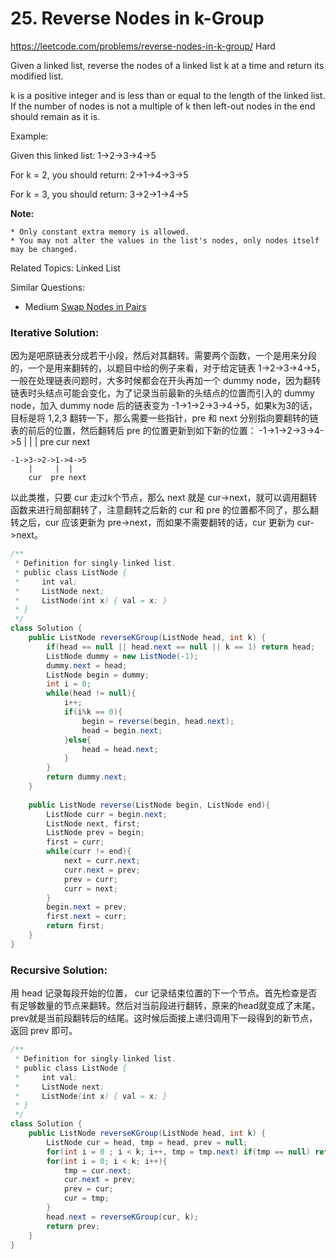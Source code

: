 # 25. Reverse Nodes in k-Group
<https://leetcode.com/problems/reverse-nodes-in-k-group/>
Hard

Given a linked list, reverse the nodes of a linked list k at a time and return its modified list.

k is a positive integer and is less than or equal to the length of the linked list. If the number of nodes is not a multiple of k then left-out nodes in the end should remain as it is.

Example:

Given this linked list: 1->2->3->4->5

For k = 2, you should return: 2->1->4->3->5

For k = 3, you should return: 3->2->1->4->5

**Note:**

    * Only constant extra memory is allowed.
    * You may not alter the values in the list's nodes, only nodes itself may be changed.

Related Topics: Linked List

Similar Questions: 
* Medium [Swap Nodes in Pairs](https://leetcode.com/problems/swap-nodes-in-pairs/)


### Iterative Solution: 
因为是吧原链表分成若干小段，然后对其翻转。需要两个函数，一个是用来分段的，一个是用来翻转的，以题目中给的例子来看，对于给定链表 1->2->3->4->5，一般在处理链表问题时，大多时候都会在开头再加一个 dummy node，因为翻转链表时头结点可能会变化，为了记录当前最新的头结点的位置而引入的 dummy node，加入 dummy node 后的链表变为 -1->1->2->3->4->5，如果k为3的话，目标是将 1,2,3 翻转一下，那么需要一些指针，pre 和 next 分别指向要翻转的链表的前后的位置，然后翻转后 pre 的位置更新到如下新的位置：
    -1->1->2->3->4->5
     |        |  |
    pre      cur next

    -1->3->2->1->4->5
        |     |  |
        cur  pre next
以此类推，只要 cur 走过k个节点，那么 next 就是 cur->next，就可以调用翻转函数来进行局部翻转了，注意翻转之后新的 cur 和 pre 的位置都不同了，那么翻转之后，cur 应该更新为 pre->next，而如果不需要翻转的话，cur 更新为 cur->next。

```java
/**
 * Definition for singly-linked list.
 * public class ListNode {
 *     int val;
 *     ListNode next;
 *     ListNode(int x) { val = x; }
 * }
 */
class Solution {
    public ListNode reverseKGroup(ListNode head, int k) {
        if(head == null || head.next == null || k == 1) return head;
        ListNode dummy = new ListNode(-1);
        dummy.next = head;
        ListNode begin = dummy;
        int i = 0;
        while(head != null){
            i++;
            if(i%k == 0){
                begin = reverse(begin, head.next);
                head = begin.next;
            }else{
                head = head.next;
            }
        }
        return dummy.next;
    }
    
    public ListNode reverse(ListNode begin, ListNode end){
        ListNode curr = begin.next;
        ListNode next, first;
        ListNode prev = begin;
        first = curr;
        while(curr != end){
            next = curr.next;
            curr.next = prev;
            prev = curr;
            curr = next;
        }
        begin.next = prev;
        first.next = curr;
        return first;
    }
}
```

### Recursive Solution: 
用 head 记录每段开始的位置， cur 记录结束位置的下一个节点。首先检查是否有足够数量的节点来翻转。然后对当前段进行翻转，原来的head就变成了末尾，prev就是当前段翻转后的结尾。这时候后面接上递归调用下一段得到的新节点，返回 prev 即可。

```java
/**
 * Definition for singly-linked list.
 * public class ListNode {
 *     int val;
 *     ListNode next;
 *     ListNode(int x) { val = x; }
 * }
 */
class Solution {
    public ListNode reverseKGroup(ListNode head, int k) {
        ListNode cur = head, tmp = head, prev = null;
        for(int i = 0 ; i < k; i++, tmp = tmp.next) if(tmp == null) return head;
        for(int i = 0; i < k; i++){
            tmp = cur.next;
            cur.next = prev;
            prev = cur;
            cur = tmp;
        }
        head.next = reverseKGroup(cur, k);
        return prev;
    }
}
```
